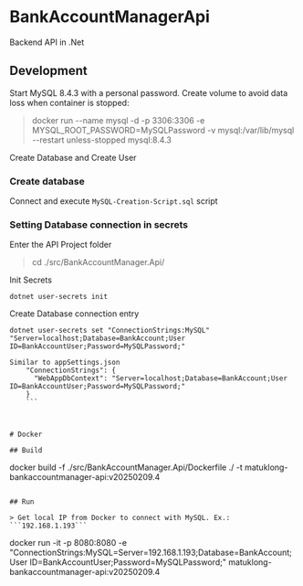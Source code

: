 # BankAccountManagerApi

Backend API in .Net


## Development

Start MySQL 8.4.3 with a personal password. Create volume to avoid data loss when container is stopped:

> docker run --name mysql -d -p 3306:3306 -e MYSQL_ROOT_PASSWORD=MySQLPassword -v mysql:/var/lib/mysql --restart unless-stopped mysql:8.4.3

Create Database and Create User

### Create database 

Connect and execute `MySQL-Creation-Script.sql` script


### Setting Database connection in secrets

Enter the API Project folder

> cd ./src/BankAccountManager.Api/

Init Secrets

```
dotnet user-secrets init
```

Create Database connection entry

```
dotnet user-secrets set "ConnectionStrings:MySQL" "Server=localhost;Database=BankAccount;User ID=BankAccountUser;Password=MySQLPassword;"
```

```
Similar to appSettings.json
	"ConnectionStrings": {
	  "WebAppDbContext": "Server=localhost;Database=BankAccount;User ID=BankAccountUser;Password=MySQLPassword;"
	}
	```
	


# Docker

## Build

```
docker build -f ./src/BankAccountManager.Api/Dockerfile ./ -t matuklong-bankaccountmanager-api:v20250209.4
```

## Run

> Get local IP from Docker to connect with MySQL. Ex.: ```192.168.1.193```
```
docker run -it -p 8080:8080 -e "ConnectionStrings:MySQL=Server=192.168.1.193;Database=BankAccount;User ID=BankAccountUser;Password=MySQLPassword;" matuklong-bankaccountmanager-api:v20250209.4
```
